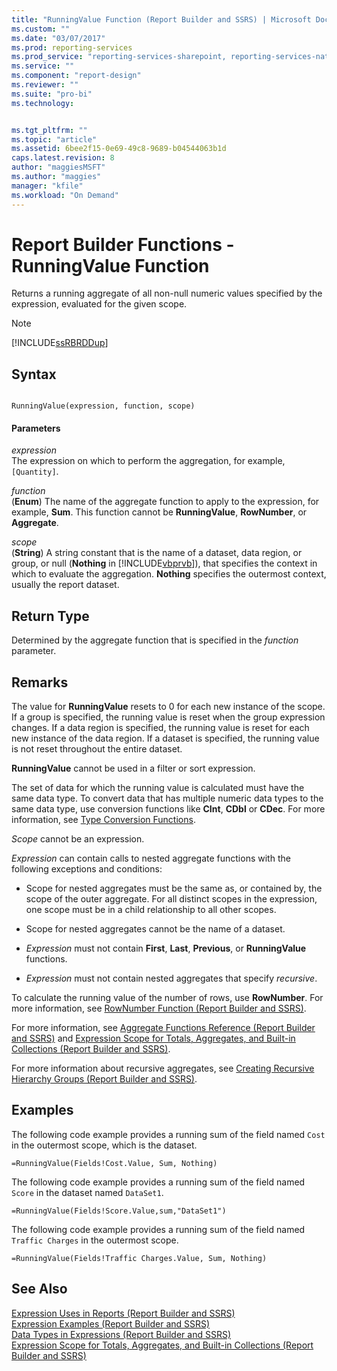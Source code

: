 ```yaml
---
title: "RunningValue Function (Report Builder and SSRS) | Microsoft Docs"
ms.custom: ""
ms.date: "03/07/2017"
ms.prod: reporting-services
ms.prod_service: "reporting-services-sharepoint, reporting-services-native"
ms.service: ""
ms.component: "report-design"
ms.reviewer: ""
ms.suite: "pro-bi"
ms.technology: 


ms.tgt_pltfrm: ""
ms.topic: "article"
ms.assetid: 6bee2f15-0e69-49c8-9689-b04544063b1d
caps.latest.revision: 8
author: "maggiesMSFT"
ms.author: "maggies"
manager: "kfile"
ms.workload: "On Demand"
---
```

# Report Builder Functions - RunningValue Function
  Returns a running aggregate of all non-null numeric values specified by the expression, evaluated for the given scope.  
  
> [!NOTE]  
>  [!INCLUDE[ssRBRDDup](../../includes/ssrbrddup-md.md)]  
  
## Syntax  
  
```  
  
RunningValue(expression, function, scope)  
```  
  
#### Parameters  
 *expression*  
 The expression on which to perform the aggregation, for example, `[Quantity]`.  
  
 *function*  
 (**Enum**) The name of the aggregate function to apply to the expression, for example, **Sum**. This function cannot be **RunningValue**, **RowNumber**, or **Aggregate**.  
  
 *scope*  
 (**String**) A string constant that is the name of a dataset, data region, or group, or null (**Nothing** in [!INCLUDE[vbprvb](../../includes/vbprvb-md.md)]), that specifies the context in which to evaluate the aggregation. **Nothing** specifies the outermost context, usually the report dataset.  
  
## Return Type  
 Determined by the aggregate function that is specified in the *function* parameter.  
  
## Remarks  
 The value for **RunningValue** resets to 0 for each new instance of the scope. If a group is specified, the running value is reset when the group expression changes. If a data region is specified, the running value is reset for each new instance of the data region. If a dataset is specified, the running value is not reset throughout the entire dataset.  
  
 **RunningValue** cannot be used in a filter or sort expression.  
  
 The set of data for which the running value is calculated must have the same data type. To convert data that has multiple numeric data types to the same data type, use conversion functions like **CInt**, **CDbl** or **CDec**. For more information, see [Type Conversion Functions](http://go.microsoft.com/fwlink/?LinkId=96142).  
  
 *Scope* cannot be an expression.  
  
 *Expression* can contain calls to nested aggregate functions with the following exceptions and conditions:  
  
-   Scope for nested aggregates must be the same as, or contained by, the scope of the outer aggregate. For all distinct scopes in the expression, one scope must be in a child relationship to all other scopes.  
  
-   Scope for nested aggregates cannot be the name of a dataset.  
  
-   *Expression* must not contain **First**, **Last**, **Previous**, or **RunningValue** functions.  
  
-   *Expression* must not contain nested aggregates that specify *recursive*.  
  
 To calculate the running value of the number of rows, use **RowNumber**. For more information, see [RowNumber Function &#40;Report Builder and SSRS&#41;](../../reporting-services/report-design/report-builder-functions-rownumber-function.md).  
  
 For more information, see [Aggregate Functions Reference &#40;Report Builder and SSRS&#41;](../../reporting-services/report-design/report-builder-functions-aggregate-functions-reference.md) and [Expression Scope for Totals, Aggregates, and Built-in Collections &#40;Report Builder and SSRS&#41;](../../reporting-services/report-design/expression-scope-for-totals-aggregates-and-built-in-collections.md).  
  
 For more information about recursive aggregates, see [Creating Recursive Hierarchy Groups &#40;Report Builder and SSRS&#41;](../../reporting-services/report-design/creating-recursive-hierarchy-groups-report-builder-and-ssrs.md).  
  
## Examples  
 The following code example provides a running sum of the field named `Cost` in the outermost scope, which is the dataset.  
  
```  
=RunningValue(Fields!Cost.Value, Sum, Nothing)  
```  
  
 The following code example provides a running sum of the field named `Score` in the dataset named `DataSet1`.  
  
```  
=RunningValue(Fields!Score.Value,sum,"DataSet1")  
```  
  
 The following code example provides a running sum of the field named `Traffic Charges` in the outermost scope.  
  
```  
=RunningValue(Fields!Traffic Charges.Value, Sum, Nothing)  
```  
  
## See Also  
 [Expression Uses in Reports &#40;Report Builder and SSRS&#41;](../../reporting-services/report-design/expression-uses-in-reports-report-builder-and-ssrs.md)   
 [Expression Examples &#40;Report Builder and SSRS&#41;](../../reporting-services/report-design/expression-examples-report-builder-and-ssrs.md)   
 [Data Types in Expressions &#40;Report Builder and SSRS&#41;](../../reporting-services/report-design/data-types-in-expressions-report-builder-and-ssrs.md)   
 [Expression Scope for Totals, Aggregates, and Built-in Collections &#40;Report Builder and SSRS&#41;](../../reporting-services/report-design/expression-scope-for-totals-aggregates-and-built-in-collections.md)  
  
  
